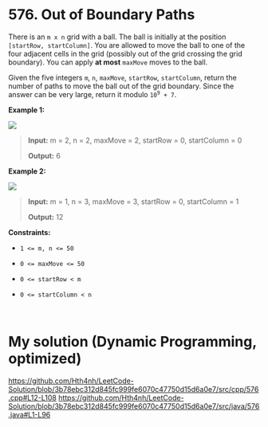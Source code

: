 # 576. Out of Boundary Paths

There is an `m x n` grid with a ball. The ball is initially at the position `[startRow, startColumn]`. You are allowed to move the ball to one of the four adjacent cells in the grid (possibly out of the grid crossing the grid boundary). You can apply **at most** `maxMove` moves to the ball.

Given the five integers `m`, `n`, `maxMove`, `startRow`, `startColumn`, return the number of paths to move the ball out of the grid boundary. Since the answer can be very large, return it modulo <code>10<sup>9</sup> + 7</code>.

 

**Example 1:**

![](https://assets.leetcode.com/uploads/2021/04/28/out_of_boundary_paths_1.png)

>**Input:** m = 2, n = 2, maxMove = 2, startRow = 0, startColumn = 0
>
>**Output:** 6

**Example 2:**

![](https://assets.leetcode.com/uploads/2021/04/28/out_of_boundary_paths_2.png)

>**Input:** m = 1, n = 3, maxMove = 3, startRow = 0, startColumn = 1
>
>**Output:** 12
 

**Constraints:**

 - `1 <= m, n <= 50`

 - `0 <= maxMove <= 50`

 - `0 <= startRow < m`

 - `0 <= startColumn < n`

&nbsp;

# My solution (Dynamic Programming, optimized)
https://github.com/Hth4nh/LeetCode-Solution/blob/3b78ebc312d845fc999fe6070c47750d15d6a0e7/src/cpp/576.cpp#L12-L108
https://github.com/Hth4nh/LeetCode-Solution/blob/3b78ebc312d845fc999fe6070c47750d15d6a0e7/src/java/576.java#L1-L96
